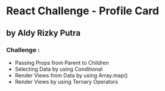 # React Challenge - Profile Card

## by Aldy Rizky Putra

### Challenge :

- Passing Props from Parent to Children
- Selecting Data by using Conditional
- Render Views from Data by using Array.map()
- Render Views by using Ternary Operators
